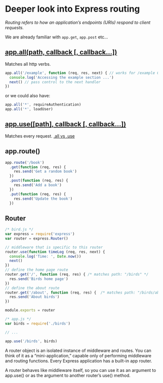 # Deeper look into Express routing

*Routing refers to how an application’s endpoints (URIs) respond to client requests.*

We are already familiar with `app.get`, `app.post` etc...

## [app.all(path, callback [, callback...])](https://expressjs.com/en/4x/api.html#app.all)

Matches all http verbs.
```javascript
app.all('/example', function (req, res, next) { // works for /example GET, POST, DELETE...
  console.log('Accessing the example section ...')
  next() // pass control to the next handler
})
```
or we could also have:
```javascript
app.all('*', requireAuthentication)
app.all('*', loadUser)
```

## [app.use([path], callback [, callback...])](https://expressjs.com/en/4x/api.html#app.use)

Matches every request. [.all vs .use](https://bambielli.com/til/2016-12-27-app-use-app-all/)


## app.route()
```javascript
app.route('/book')
  .get(function (req, res) {
    res.send('Get a random book')
  })
  .post(function (req, res) {
    res.send('Add a book')
  })
  .put(function (req, res) {
    res.send('Update the book')
  })
```

## Router
```javascript
/* bird.js */
var express = require('express')
var router = express.Router()

// middleware that is specific to this router
router.use(function timeLog (req, res, next) {
  console.log('Time: ', Date.now())
  next()
})
// define the home page route
router.get('/', function (req, res) { /* matches path: "/birds" */
  res.send('Birds home page')
})
// define the about route
router.get('/about', function (req, res) {  /* matches path: "/birds/about" */
  res.send('About birds')
})

module.exports = router

/* app.js */
var birds = require('./birds')

// ...

app.use('/birds', birds)
```
A router object is an isolated instance of middleware and routes. You can think of it as a “mini-application,” capable only of performing middleware and routing functions. Every Express application has a built-in app router.

A router behaves like middleware itself, so you can use it as an argument to app.use() or as the argument to another router’s use() method.